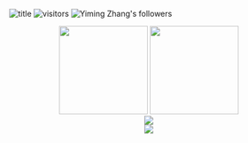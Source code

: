 ![title](https://img.shields.io/badge/GitHub-zlysm-brightgreen)
![visitors](https://komarev.com/ghpvc/?username=zlysm&color=yellow)
![Yiming Zhang's followers](https://img.shields.io/badge/dynamic/json?color=blue&label=Followers&query=%24.data.totalSubs&url=https%3A%2F%2Fapi.spencerwoo.com%2Fsubstats%2F%3Fsource%3Dgithub%26queryKey%3Dzlysm)

<div align="center">
<span>  </span>
<img height="160px" src="https://github-readme-stats.vercel.app/api?username=zlysm&theme=radical" /><span>  </span><img height="160px" src="https://github-readme-stats.vercel.app/api/top-langs/?username=zlysm&theme=radical&layout=compact&langs_count=8" />
<span>  </span>
</div>

<div align="center">
    <img  src="https://github-readme-streak-stats.herokuapp.com/?user=zlysm&theme=dark" />
</div>

<div align="center">
    <img src="https://github-readme-activity-graph.cyclic.app/graph?username=zlysm&theme=react" />
</div>
